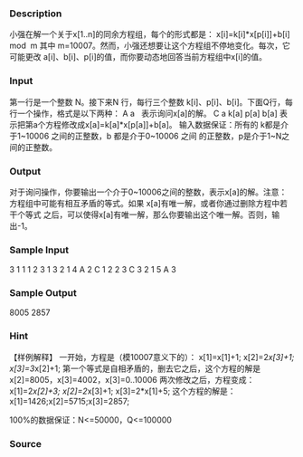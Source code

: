 
### Description
小强在解一个关于x[1..n]的同余方程组，每个的形式都是：
x[i]=k[i]*x[p[i]]+b[i]   mod  m
其中 m=10007。然而，小强还想要让这个方程组不停地变化。每次，它可能更改
a[i]、b[i]、p[i]的值，而你要动态地回答当前方程组中x[i]的值。

### Input
第一行是一个整数 N。接下来N 行，每行三个整数
k[i]、p[i]、b[i]。下面Q行，每行一个操作，格式是以下两种：
A a   表示询问x[a]的解。
C a k[a] p[a] b[a] 表示把第a个方程修改成x[a]=k[a]*x[p[a]]+b[a]。
输入数据保证：所有的 k都是介于1~10006 之间的正整数，b 都是介于0~10006 之间
的正整数，p是介于1~N之间的正整数。

### Output
对于询问操作，你要输出一个介于0~10006之间的整数，表示x[a]的解。注意：
方程组中可能有相互矛盾的等式。如果 x[a]有唯一解，或者你通过删除方程中若干个等式
之后，可以使得x[a]有唯一解，那么你要输出这个唯一解。否则，输出-1。

### Sample Input
3
1 1 1
2 3 1
3 2 1
4
A 2
C 1 2 2 3
C 3 2 1 5
A 3
### Sample Output
8005 
2857
### Hint
【样例解释】
一开始，方程是（模10007意义下的）：
x[1]=x[1]+1;
x[2]=2*x[3]+1;
x[3]=3*x[2]+1;
第一个等式是自相矛盾的，删去它之后，这个方程的解是
x[2]=8005，x[3]=4002，x[3]=0..10006
两次修改之后，方程变成：
x[1]=2*x[2]+3;
x[2]=2*x[3]+1;
x[3]=2*x[1]+5;
这个方程的解是：x[1]=1426;x[2]=5715;x[3]=2857;

100%的数据保证：N<=50000，Q<=100000


### Source
